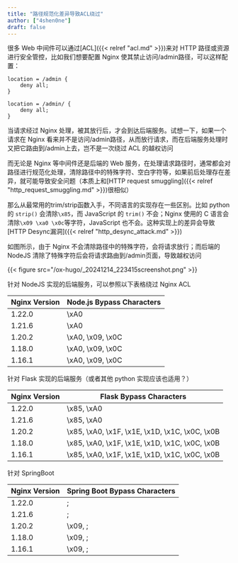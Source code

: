 ```yaml
---
title: "路径规范化差异导致ACL绕过"
author: ["4shen0ne"]
draft: false
---
```


很多 Web 中间件可以通过[ACL]({{< relref "acl.md" >}})来对 HTTP 路径或资源进行安全管控，比如我们想要配置 Nginx 使其禁止访问/admin路径，可以这样配置：

```text
location = /admin {
    deny all;
}

location = /admin/ {
    deny all;
}
```

当请求经过 Nginx 处理，被其放行后，才会到达后端服务。试想一下，如果一个请求在 Nginx 看来并不是访问/admin路径，从而放行请求，而在后端服务处理时又把它路由到/admin上去，岂不是一次绕过 ACL 的越权访问

而无论是 Nginx 等中间件还是后端的 Web 服务，在处理请求路径时，通常都会对路径进行规范化处理，清除路径中的特殊字符、空白字符等，如果前后处理存在差异，就可能导致安全问题（本质上和[HTTP request smuggling]({{< relref "http_request_smuggling.md" >}})很相似）

那么从最常用的trim/strip函数入手，不同语言的实现存在一些区别。比如 python 的 `strip()` 会清除`\x85`，而 JavaScript 的 `trim()` 不会；Nginx 使用的 C 语言会清除`\x09 \xa0 \x0c`等字符，JavaScript 也不会。这种实现上的差异会导致[HTTP Desync漏洞]({{< relref "http_desync_attack.md" >}})

如图所示，由于 Nginx 不会清除路径中的特殊字符，会将请求放行；而后端的 NodeJS 清除了特殊字符后会将请求路由到/admin页面，导致越权访问

{{< figure src="/ox-hugo/_20241214_223415screenshot.png" >}}

针对 NodeJS 实现的后端服务，可以参照以下表格绕过 Nginx ACL

| Nginx Version | Node.js Bypass Characters |
|---------------|---------------------------|
| 1.22.0        | \xA0                      |
| 1.21.6        | \xA0                      |
| 1.20.2        | \xA0, \x09, \x0C          |
| 1.18.0        | \xA0, \x09, \x0C          |
| 1.16.1        | \xA0, \x09, \x0C          |

针对 Flask 实现的后端服务（或者其他 python 实现应该也适用？）

| Nginx Version | Flask Bypass Characters                        |
|---------------|------------------------------------------------|
| 1.22.0        | \x85, \xA0                                     |
| 1.21.6        | \x85, \xA0                                     |
| 1.20.2        | \x85, \xA0, \x1F, \x1E, \x1D, \x1C, \x0C, \x0B |
| 1.18.0        | \x85, \xA0, \x1F, \x1E, \x1D, \x1C, \x0C, \x0B |
| 1.16.1        | \x85, \xA0, \x1F, \x1E, \x1D, \x1C, \x0C, \x0B |

针对 SpringBoot

| Nginx Version | Spring Boot Bypass Characters |
|---------------|-------------------------------|
| 1.22.0        | ;                             |
| 1.21.6        | ;                             |
| 1.20.2        | \x09, ;                       |
| 1.18.0        | \x09, ;                       |
| 1.16.1        | \x09, ;                       |
